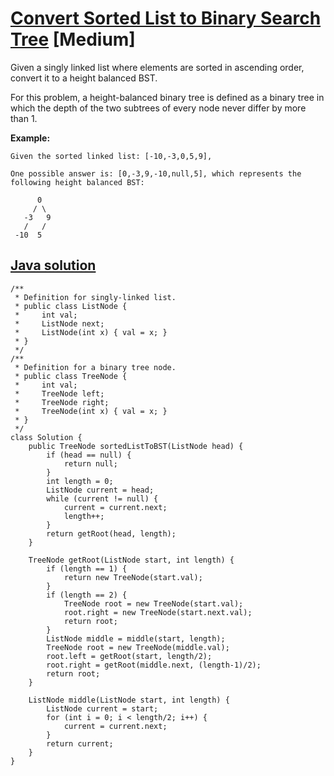 # [Convert Sorted List to Binary Search Tree](https://leetcode.com/problems/convert-sorted-list-to-binary-search-tree/description/) [Medium]

Given a singly linked list where elements are sorted in ascending order, convert it to a height balanced BST.

For this problem, a height-balanced binary tree is defined as a binary tree in which the depth of the two subtrees of every node never differ by more than 1.

**Example:**
```
Given the sorted linked list: [-10,-3,0,5,9],

One possible answer is: [0,-3,9,-10,null,5], which represents the following height balanced BST:

      0
     / \
   -3   9
   /   /
 -10  5
```

## [Java solution](https://leetcode.com/submissions/detail/150555358/)
```
/**
 * Definition for singly-linked list.
 * public class ListNode {
 *     int val;
 *     ListNode next;
 *     ListNode(int x) { val = x; }
 * }
 */
/**
 * Definition for a binary tree node.
 * public class TreeNode {
 *     int val;
 *     TreeNode left;
 *     TreeNode right;
 *     TreeNode(int x) { val = x; }
 * }
 */
class Solution {
    public TreeNode sortedListToBST(ListNode head) {
        if (head == null) {
            return null;
        }
        int length = 0;
        ListNode current = head;
        while (current != null) {
            current = current.next;
            length++;
        }
        return getRoot(head, length);
    }
    
    TreeNode getRoot(ListNode start, int length) {
        if (length == 1) {
            return new TreeNode(start.val);
        }
        if (length == 2) {
            TreeNode root = new TreeNode(start.val);
            root.right = new TreeNode(start.next.val);
            return root;
        }
        ListNode middle = middle(start, length);
        TreeNode root = new TreeNode(middle.val);
        root.left = getRoot(start, length/2);
        root.right = getRoot(middle.next, (length-1)/2);
        return root;
    }
    
    ListNode middle(ListNode start, int length) {
        ListNode current = start;
        for (int i = 0; i < length/2; i++) {
            current = current.next;
        }
        return current;
    }
}
```
